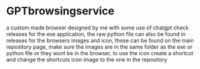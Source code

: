 # GPTbrowsingservice
a custom made browser designed by me with some use of chatgpt
check releases for the exe application, the raw python file can also be found in releases
 for the browsers images and icon, those can be found on the main repository page, make sure the images are in the same folder as the exe or python file or they wont be in the browser, to use the icon create a shortcut and change the shortcuts icon image to the one in the repository
